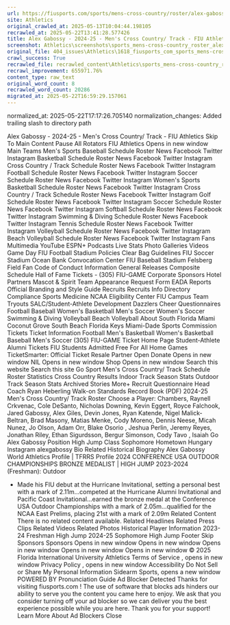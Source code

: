 ```yaml
---
url: https://fiusports.com/sports/mens-cross-country/roster/alex-gabossy/12741/
site: Athletics
original_crawled_at: 2025-05-13T10:04:44.198105
recrawled_at: 2025-05-22T13:41:28.577426
title: Alex Gabossy - 2024-25 - Men's Cross Country/ Track - FIU Athletics
screenshot: Athletics\screenshots\sports_mens-cross-country_roster_alex-gabossy_12741_20250522134128.png
original_file: 404_issues\Athletics\1618_fiusports_com_sports_mens-cross-country_roster_alex-gabossy_12741.md
crawl_success: True
recrawled_file: recrawled_content\Athletics\sports_mens-cross-country_roster_alex-gabossy_12741_20250522134128.md
recrawl_improvement: 655971.76%
content_type: raw_text
original_word_count: 8
recrawled_word_count: 20286
migrated_at: 2025-05-22T16:59:29.157061
---
```

normalized_at: 2025-05-22T17:17:26.705140
normalization_changes: Added trailing slash to directory path

Alex Gabossy - 2024-25 - Men's Cross Country/ Track - FIU Athletics
Skip To Main Content
Pause All Rotators
FIU Athletics
Opens in new window
Main
Teams
Men's Sports
Baseball
Schedule
Roster
News
Facebook
Twitter
Instagram
Basketball
Schedule
Roster
News
Facebook
Twitter
Instagram
Cross Country / Track
Schedule
Roster
News
Facebook
Twitter
Instagram
Football
Schedule
Roster
News
Facebook
Twitter
Instagram
Soccer
Schedule
Roster
News
Facebook
Twitter
Instagram
Women's Sports
Basketball
Schedule
Roster
News
Facebook
Twitter
Instagram
Cross Country / Track
Schedule
Roster
News
Facebook
Twitter
Instagram
Golf
Schedule
Roster
News
Facebook
Twitter
Instagram
Soccer
Schedule
Roster
News
Facebook
Twitter
Instagram
Softball
Schedule
Roster
News
Facebook
Twitter
Instagram
Swimming & Diving
Schedule
Roster
News
Facebook
Twitter
Instagram
Tennis
Schedule
Roster
News
Facebook
Twitter
Instagram
Volleyball
Schedule
Roster
News
Facebook
Twitter
Instagram
Beach Volleyball
Schedule
Roster
News
Facebook
Twitter
Instagram
Fans
Multimedia
YouTube
ESPN+
Podcasts
Live Stats
Photo Galleries
Videos
Game Day
FIU Football Stadium Policies
Clear Bag Guidelines
FIU Soccer Stadium
Ocean Bank Convocation Center
FIU Baseball Stadium
Felsberg Field
Fan Code of Conduct
Information
General Releases
Composite Schedule
Hall of Fame
Tickets - (305) FIU-GAME
Corporate Sponsors
Hotel Partners
Mascot & Spirit Team Appearance Request Form
EADA Reports
Official Branding and Style Guide
Recruits
Recruits Info
Directory
Compliance
Sports Medicine
NCAA Eligibility Center
FIU Campus
Team Tryouts
SALC/Student-Athlete Development
Dazzlers
Cheer
Questionnaires
Football
Baseball
Women's Basketball
Men's Soccer
Women's Soccer
Swimming & Diving
Volleyball
Beach Volleyball
About South Florida
Miami
Coconut Grove
South Beach
Florida Keys
Miami-Dade Sports Commission
Tickets
Ticket Information
Football
Men's Basketball
Women's Basketball
Baseball
Men's Soccer
(305) FIU-GAME
Ticket Home Page
Student-Athlete Alumni Tickets
FIU Students Admitted Free For All Home Games
TicketSmarter: Official Ticket Resale Partner
Open
Donate
Opens in new window
NIL
Opens in new window
Shop
Opens in new window
Search this website
Search this site
Go
Sport
Men's Cross Country/ Track
Schedule
Roster
Statistics
Cross Country Results
Indoor Track Season Stats
Outdoor Track Season Stats
Archived Stories
More+
Recruit Questionnaire
Head Coach Ryan Heberling
Walk-on Standards
Record Book (PDF)
2024-25 Men's Cross Country/ Track Roster
Choose a Player:
Chambers, Raynell
Crkvenac, Cole
DeSanto, Nicholas
Downing, Kevin
Eggert, Royce
Falchook, Jared
Gabossy, Alex
Giles, Devin
Jones, Ryan
Katende, Nigel
Malick-Beltran, Brad
Masony, Matias
Menke, Cody
Moreno, Dennis
Neese, Micah
Nunez, Jo
Olson, Adam
Orr, Blake
Osorio , Jeshua
Perlin, Jeremy
Reyes, Jonathan
Riley, Ethan
Sigurdsson, Bergur
Simonson, Cody
Tavo , Isaiah
Go
Alex
Gabossy
Position
High Jump
Class
Sophomore
Hometown
Hungary
Instagram
alexgabossy
Bio
Related
Historical
Biography
Alex Gabossy World Athletics Profile
|
TFRRS Profile
2024 CONFERENCE USA OUTDOOR CHAMPIONSHIPS BRONZE MEDALIST | HIGH JUMP
2023-2024 (Freshman): Outdoor
- Made his FIU debut at the Hurricane Invitational, setting a personal best with a mark of 2.11m...competed at the Hurricane Alumni Invitational and Pacific Coast Invitational...earned the bronze medal at the Conference USA Outdoor Championships with a mark of 2.05m...qualified for the NCAA East Prelims, placing 21st with a mark of 2.09m
Related Content
There is no related content available.
Related Headlines
Related Press Clips
Related Videos
Related Photos
Historical Player Information
2023-24
Freshman
High Jump
2024-25
Sophomore
High Jump
Footer
Skip Sponsors
Sponsors
Opens in new window
Opens in new window
Opens in new window
Opens in new window
Opens in new window
© 2025 Florida International University Athletics
Terms of Service
, opens in new window
Privacy Policy
, opens in new window
Accessibility
Do Not Sell or Share My Personal Information
Sidearm Sports, opens a new window
POWERED BY
Pronunciation Guide
Ad Blocker Detected
Thanks for visiting
fiusports.com
!
The use of software that blocks ads hinders our ability to serve you the content you came here to enjoy.
We ask that you consider turning off your ad blocker so we can deliver you the best experience possible while you are here.
Thank you for your support!
Learn More About Ad Blockers
Close